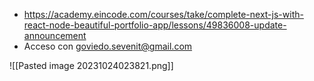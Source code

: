 * https://academy.eincode.com/courses/take/complete-next-js-with-react-node-beautiful-portfolio-app/lessons/49836008-update-announcement
* Acceso con goviedo.sevenit@gmail.com

![[Pasted image 20231024023821.png]]

